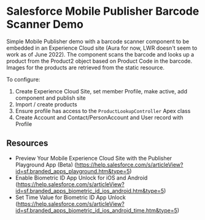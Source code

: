 # Salesforce Mobile Publisher Barcode Scanner Demo #
Simple Mobile Publisher demo with a barcode scanner component to be embedded in an Experience Cloud site (Aura for now, LWR doesn't seem to work as of June 2022). The component scans the barcode and looks up a product from the Product2 object based on Product Code in the barcode. Images for the products are retrieved from the static resource.

To configure:
1. Create Experience Cloud Site, set member Profile, make active, add component and publish site 
2. Import / create products
3. Ensure profile has access to the `ProductLookupController` Apex class
4. Create Account and Contact/PersonAccount and User record with Profile

## Resources ##
* Preview Your Mobile Experience Cloud Site with the Publisher Playground App (Beta) (https://help.salesforce.com/s/articleView?id=sf.branded_apps_playground.htm&type=5)
* Enable Biometric ID App Unlock for iOS and Android (https://help.salesforce.com/s/articleView?id=sf.branded_apps_biometric_id_ios_android.htm&type=5)
* Set Time Value for Biometric ID App Unlock (https://help.salesforce.com/s/articleView?id=sf.branded_apps_biometric_id_ios_android_time.htm&type=5)
